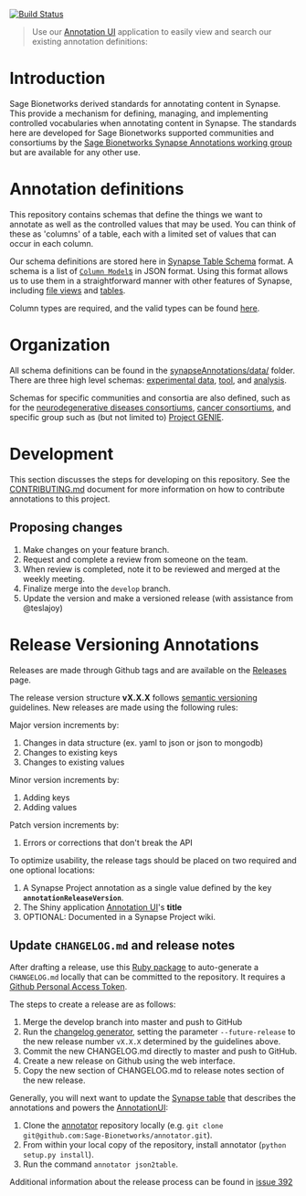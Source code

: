 [![Build Status](https://travis-ci.org/Sage-Bionetworks/synapseAnnotations.svg?branch=master)](https://travis-ci.org/Sage-Bionetworks/synapseAnnotations)

> Use our [Annotation UI](https://shiny.synapse.org/users/nsanati/annotationUI/) application to easily view and search our existing annotation definitions:
>

# Introduction

Sage Bionetworks derived standards for annotating content in Synapse. This provide a mechanism for defining, managing, and implementing controlled vocabularies when annotating content in Synapse. The standards here are developed for Sage Bionetworks supported communities and consortiums by the [Sage Bionetworks Synapse Annotations working group](https://www.synapse.org/annotation) but are available for any other use.

# Annotation definitions

This repository contains schemas that define the things we want to annotate as well as the controlled values that may be used. You can think of these as 'columns' of a table, each with a limited set of values that can occur in each column.

Our schema definitions are stored here in [Synapse Table Schema](http://docs.synapse.org/articles/tables.html) format. A schema is a list of [`Column Model`s](http://docs.synapse.org/rest/org/sagebionetworks/repo/model/table/ColumnModel.html) in JSON format. Using this format allows us to use them in a straightforward manner with other features of Synapse, including [file views](http://docs.synapse.org/articles/fileviews.html) and [tables](http://docs.synapse.org/articles/tables.html).

Column types are required, and the valid types can be found [here](http://docs.synapse.org/rest/org/sagebionetworks/repo/model/table/ColumnType.html).

# Organization

All schema definitions can be found in the [synapseAnnotations/data/](synapseAnnotations/data/) folder. There are three high level schemas: [experimental data](synapseAnnotations/data/experimentalData.json), [tool](synapseAnnotations/data/tool.json), and [analysis](synapseAnnotations/data/analysis.json).

Schemas for specific communities and consortia are also defined, such as for the [neurodegenerative diseases consortiums](synapseAnnotations/data/neuro.json), [cancer consortiums](synapseAnnotations/data/cancer.json), and specific group such as (but not limited to) [Project GENIE](synapseAnnotations/data/genie.json).

# Development

This section discusses the steps for developing on this repository. See the [CONTRIBUTING.md](CONTRIBUTING.md) document for more information on how to contribute annotations to this project.

## Proposing changes

1. Make changes on your feature branch.
1. Request and complete a review from someone on the team.
1. When review is completed, note it to be reviewed and merged at the weekly meeting.
1. Finalize merge into the `develop` branch.
1. Update the version and make a versioned release (with assistance from @teslajoy)

# Release Versioning Annotations
Releases are made through Github tags and are available on the [Releases](https://github.com/Sage-Bionetworks/synapseAnnotations/releases) page.

The release version structure **vX.X.X** follows [semantic versioning](http://semver.org/) guidelines. New releases are made using the following rules:

Major version increments by:
1. Changes in data structure (ex. yaml to json or json to mongodb)
2. Changes to existing keys
3. Changes to existing values

Minor version increments by:
1. Adding keys
2. Adding values

Patch version increments by:
1. Errors or corrections that don't break the API

To optimize usability, the release tags should be placed on two required and one optional locations:
1. A Synapse Project annotation as a single value defined by the key **`annotationReleaseVersion`**.
2. The Shiny application [Annotation UI](https://github.com/Sage-Bionetworks/annotationUI)'s **title**
3. OPTIONAL: Documented in a Synapse Project wiki.

## Update `CHANGELOG.md` and release notes

After drafting a release, use this [Ruby package](https://github.com/skywinder/github-changelog-generator) to auto-generate a `CHANGELOG.md` locally that can be committed to the repository. It requires a [Github Personal Access Token](https://github.com/settings/tokens).

The steps to create a release are as follows:

1. Merge the develop branch into master and push to GitHub
2. Run the [changelog generator](https://github.com/github-changelog-generator/github-changelog-generator), setting the parameter `--future-release` to the new release number `vX.X.X` determined by the guidelines above.
3. Commit the new CHANGELOG.md directly to master and push to GitHub.
4. Create a new release on Github using the web interface.
5. Copy the new section of CHANGELOG.md to release notes section of the new release.

Generally, you will next want to update the [Synapse table](https://www.synapse.org/#!Synapse:syn10242922) that describes the annotations and powers the [AnnotationUI](https://shinypro.synapse.org/users/nsanati/annotationUI/):

1. Clone the [annotator](https://github.com/Sage-Bionetworks/annotator/) repository locally (e.g. `git clone git@github.com:Sage-Bionetworks/annotator.git`).
2. From within your local copy of the repository, install annotator (`python setup.py install`).
3. Run the command `annotator json2table`.

Additional information about the release process can be found in [issue 392](https://github.com/Sage-Bionetworks/synapseAnnotations/issues/392)
